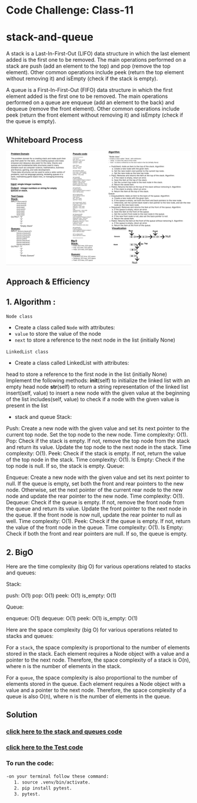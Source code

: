 # Code Challenge: Class-11
# stack-and-queue
A stack is a Last-In-First-Out (LIFO) data structure in which the last element added is the first one to be removed. The main operations performed on a stack are push (add an element to the top) and pop (remove the top element). Other common operations include peek (return the top element without removing it) and isEmpty (check if the stack is empty).

A queue is a First-In-First-Out (FIFO) data structure in which the first element added is the first one to be removed. The main operations performed on a queue are enqueue (add an element to the back) and dequeue (remove the front element). Other common operations include peek (return the front element without removing it) and isEmpty (check if the queue is empty).


## Whiteboard Process
![cc](../assest/Whiteboradcc10.png)

## Approach & Efficiency
## 1. Algorithm :
`Node class`
- Create a class called `Node` with attributes:
- `value` to store the value of the node
- `next` to store a reference to the next node in the list (initially None)

`LinkedList class`
- Create a class called LinkedList with attributes:
 
 head to store a reference to the first node in the list (initially None)
    Implement the following methods:
     __init__(self) to initialize the linked list with an empty head node
     __str__(self) to return a string representation of the linked list
     insert(self, value) to insert a new node with the given value at the beginning of the list
     includes(self, value) to check if a node with the given value is present in the list

- stack and queue
Stack:

Push: Create a new node with the given value and set its next pointer to the current top node. Set the top node to the new node. Time complexity: O(1).
Pop: Check if the stack is empty. If not, remove the top node from the stack and return its value. Update the top node to the next node in the stack. Time complexity: O(1).
Peek: Check if the stack is empty. If not, return the value of the top node in the stack. Time complexity: O(1).
Is Empty: Check if the top node is null. If so, the stack is empty.
Queue:

Enqueue: Create a new node with the given value and set its next pointer to null. If the queue is empty, set both the front and rear pointers to the new node. Otherwise, set the next pointer of the current rear node to the new node and update the rear pointer to the new node. Time complexity: O(1).
Dequeue: Check if the queue is empty. If not, remove the front node from the queue and return its value. Update the front pointer to the next node in the queue. If the front node is now null, update the rear pointer to null as well. Time complexity: O(1).
Peek: Check if the queue is empty. If not, return the value of the front node in the queue. Time complexity: O(1).
Is Empty: Check if both the front and rear pointers are null. If so, the queue is empty.

## 2. BigO
  Here are the time complexity (big O) for various operations related to stacks and queues:

Stack:

push: O(1)
pop: O(1)
peek: O(1)
is_empty: O(1)

Queue:

enqueue: O(1)
dequeue: O(1)
peek: O(1)
is_empty: O(1)

Here are the space complexity (big O) for various operations related to stacks and queues:

For a `stack`, the space complexity is proportional to the number of elements stored in the stack. Each element requires a Node object with a value and a pointer to the next node. Therefore, the space complexity of a stack is O(n), where n is the number of elements in the stack.

For a `queue`, the space complexity is also proportional to the number of elements stored in the queue. Each element requires a Node object with a value and a pointer to the next node. Therefore, the space complexity of a queue is also O(n), where n is the number of elements in the queue.

## Solution
### [click here to the stack and queues code](./stack-queue-pseudo.py)
### [click here to the Test code](../tests/test_stack_queue_pseudo.py)
### To run the code:
    -on your terminal follow these command:
       1. source .venv/bin/activate.
       2. pip install pytest.
       3. pytest.